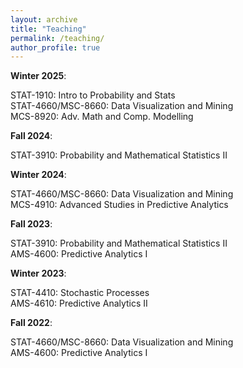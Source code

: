 ```yaml
---
layout: archive
title: "Teaching"
permalink: /teaching/
author_profile: true
---
```


**Winter 2025**:

STAT-1910: Intro to Probability and Stats  
STAT-4660/MSC-8660: Data Visualization and Mining  
MCS-8920: Adv. Math and Comp. Modelling

**Fall 2024**:

STAT-3910: Probability and Mathematical Statistics II  

**Winter 2024**:

STAT-4660/MSC-8660: Data Visualization and Mining  
MCS-4910: Advanced Studies in Predictive Analytics  

**Fall 2023**:

STAT-3910: Probability and Mathematical Statistics II  
AMS-4600: Predictive Analytics I

**Winter 2023**:

STAT-4410: Stochastic Processes  
AMS-4610: Predictive Analytics II 

**Fall 2022**:

STAT-4660/MSC-8660: Data Visualization and Mining  
AMS-4600: Predictive Analytics I
